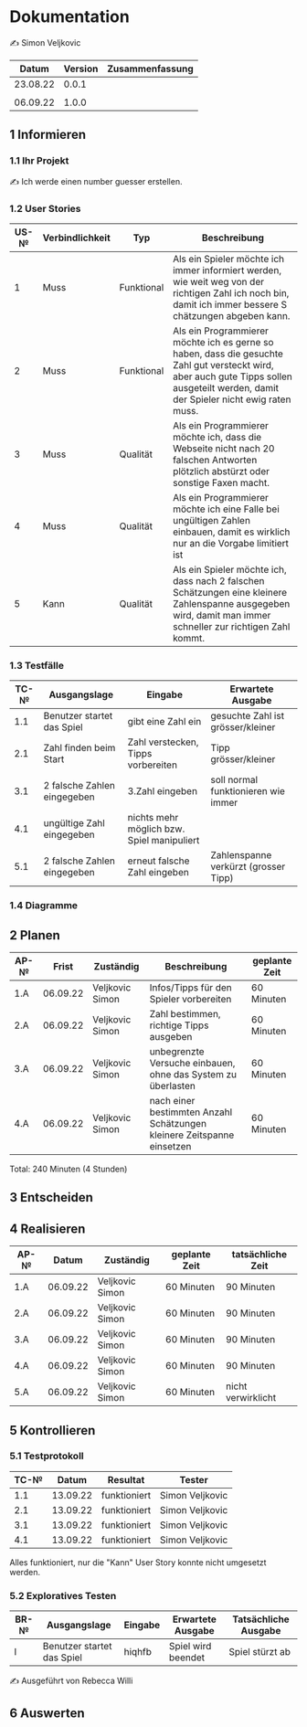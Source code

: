 # Dokumentation

✍️ Simon Veljkovic

| Datum | Version | Zusammenfassung                                              |
| ----- | ------- | ------------------------------------------------------------ |
|23.08.22      | 0.0.1   |   |
|       |     |                                                              |
|06.09.22       | 1.0.0   |                                                              |

## 1 Informieren

### 1.1 Ihr Projekt

✍️ Ich werde einen number guesser erstellen.

### 1.2 User Stories

| US-№ | Verbindlichkeit | Typ  | Beschreibung                       |
| ---- | --------------- | ---- | ---------------------------------- |
| 1    | Muss                |Funktional| Als ein Spieler möchte ich immer informiert werden, wie weit weg von der richtigen Zahl ich noch bin, damit ich immer bessere S chätzungen abgeben kann.|
| 2    | Muss                |Funktional|  Als ein Programmierer möchte ich es gerne so haben, dass die gesuchte Zahl gut versteckt wird, aber auch gute Tipps sollen ausgeteilt werden, damit der Spieler nicht ewig raten muss.                                   |
| 3    | Muss                |Qualität| Als ein Programmierer möchte ich, dass die Webseite nicht nach 20 falschen Antworten plötzlich abstürzt oder sonstige Faxen macht.
| 4    | Muss                |Qualität| Als ein Programmierer möchte ich eine Falle bei ungültigen Zahlen einbauen, damit es wirklich nur an die Vorgabe limitiert ist
| 5   | Kann               |Qualität| Als ein Spieler möchte ich, dass nach 2 falschen Schätzungen eine kleinere Zahlenspanne ausgegeben wird, damit man immer schneller zur richtigen Zahl kommt.             


### 1.3 Testfälle

| TC-№ | Ausgangslage | Eingabe | Erwartete Ausgabe |
| ---- | ------------ | ------- | ----------------- |
| 1.1  | Benutzer startet das Spiel | gibt eine Zahl ein | gesuchte Zahl ist grösser/kleiner |
| 2.1  | Zahl finden beim Start | Zahl verstecken, Tipps vorbereiten | Tipp grösser/kleiner |                   
| 3.1  | 2 falsche Zahlen eingegeben | 3.Zahl eingeben | soll normal funktionieren wie immer |
| 4.1  | ungültige Zahl eingegeben | nichts mehr möglich bzw. Spiel manipuliert
| 5.1  | 2 falsche Zahlen eingegeben | erneut falsche Zahl eingeben | Zahlenspanne verkürzt (grosser Tipp) |


### 1.4 Diagramme



## 2 Planen

| AP-№ | Frist | Zuständig | Beschreibung | geplante Zeit |
| ---- | ----- | --------- | ------------ | ------------- |
| 1.A  | 06.09.22 | Veljkovic Simon | Infos/Tipps für den Spieler vorbereiten | 60 Minuten |
| 2.A  | 06.09.22 | Veljkovic Simon | Zahl bestimmen, richtige Tipps ausgeben | 60 Minuten |              
| 3.A  | 06.09.22 | Veljkovic Simon | unbegrenzte Versuche einbauen, ohne das System zu überlasten | 60 Minuten |
| 4.A  | 06.09.22 | Veljkovic Simon | nach einer bestimmten Anzahl Schätzungen kleinere Zeitspanne einsetzen | 60 Minuten |
Total: 240 Minuten (4 Stunden)





## 3 Entscheiden



## 4 Realisieren

| AP-№ | Datum | Zuständig | geplante Zeit | tatsächliche Zeit |
| ---- | ----- | --------- | ------------- | ----------------- |
| 1.A | 06.09.22       |Veljkovic Simon           |60 Minuten               |90 Minuten                   |
| 2.A | 06.09.22       |Veljkovic Simon           |60 Minuten               |90 Minuten                   |
| 3.A | 06.09.22       |Veljkovic Simon           |60 Minuten               |90 Minuten                   |
| 4.A | 06.09.22       |Veljkovic Simon           |60 Minuten               |90 Minuten                   |
| 5.A | 06.09.22       |Veljkovic Simon           |60 Minuten               |nicht verwirklicht           |



## 5 Kontrollieren

### 5.1 Testprotokoll

| TC-№ | Datum | Resultat | Tester |
| ---- | ----- | -------- | ------ |
| 1.1  | 13.09.22      |funktioniert          |Simon Veljkovic        |
| 2.1  | 13.09.22      |funktioniert          |Simon Veljkovic        |
| 3.1  | 13.09.22      |funktioniert          |Simon Veljkovic        |
| 4.1  | 13.09.22      |funktioniert          |Simon Veljkovic        |

Alles funktioniert, nur die "Kann" User Story konnte nicht umgesetzt werden.

### 5.2 Exploratives Testen

| BR-№ | Ausgangslage | Eingabe | Erwartete Ausgabe | Tatsächliche Ausgabe |
| ---- | ------------ | ------- | ----------------- | -------------------- |
| I    |Benutzer startet das Spiel| hiqhfb |Spiel wird beendet  |Spiel stürzt ab |


✍️ Ausgeführt von Rebecca Willi

## 6 Auswerten


